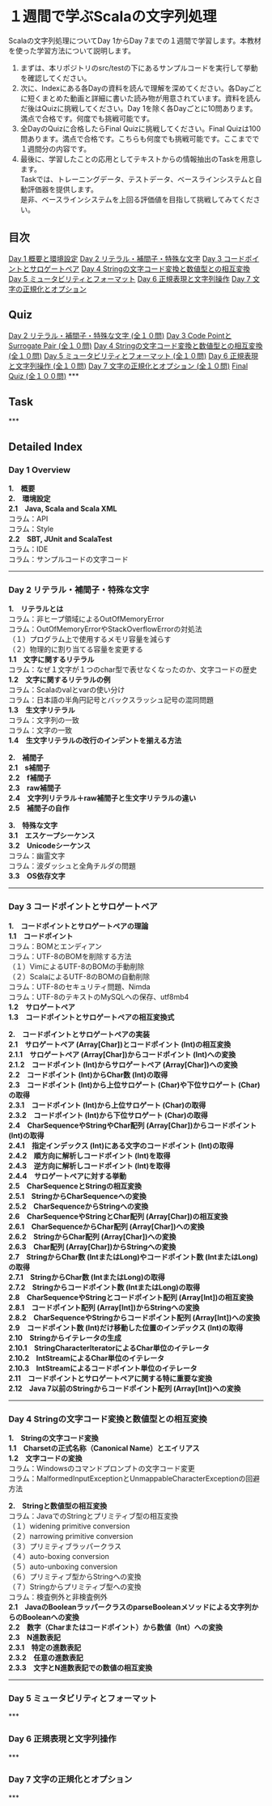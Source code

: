 # １週間で学ぶScalaの文字列処理
Scalaの文字列処理についてDay 1からDay 7までの１週間で学習します。本教材を使った学習方法について説明します。  

1. まずは、本リポジトリのsrc/testの下にあるサンプルコードを実行して挙動を確認してください。
2. 次に、Indexにある各Dayの資料を読んで理解を深めてください。各Dayごとに短くまとめた動画と詳細に書いた読み物が用意されています。資料を読んだ後はQuizに挑戦してください。Day 1を除く各Dayごとに10問あります。満点で合格です。何度でも挑戦可能です。
3. 全DayのQuizに合格したらFinal Quizに挑戦してください。Final Quizは100問あります。満点で合格です。こちらも何度でも挑戦可能です。ここまでで１週間分の内容です。
4. 最後に、学習したことの応用としてテキストからの情報抽出のTaskを用意します。  
Taskでは、トレーニングデータ、テストデータ、ベースラインシステムと自動評価器を提供します。  
是非、ベースラインシステムを上回る評価値を目指して挑戦してみてください。
<h2>目次</h2>
<a href="https://github.com/ynupc/scalastringcourseday1" target="_blank">Day 1 概要と環境設定</a>  
<a href="https://github.com/ynupc/scalastringcourseday2" target="_blank">Day 2 リテラル・補間子・特殊な文字</a>  
<a href="https://github.com/ynupc/scalastringcourseday3" target="_blank">Day 3 コードポイントとサロゲートペア</a>  
<a href="https://github.com/ynupc/scalastringcourseday4" target="_blank">Day 4 Stringの文字コード変換と数値型との相互変換</a>  
<a href="https://github.com/ynupc/scalastringcourseday5" target="_blank">Day 5 ミュータビリティとフォーマット</a>  
<a href="https://github.com/ynupc/scalastringcourseday6" target="_blank">Day 6 正規表現と文字列操作</a>  
<a href="https://github.com/ynupc/scalastringcourseday7" target="_blank">Day 7 文字の正規化とオプション</a>  
<h2>Quiz</h2>
<a href="http://ynupc.github.io/quiz/scalastringcourse/day2/" target="_blank">Day 2 リテラル・補間子・特殊な文字 (全１０問)</a>  
<a href="http://ynupc.github.io/quiz/scalastringcourse/day3/" target="_blank">Day 3 Code PointとSurrogate Pair (全１０問)</a>  
<a href="http://ynupc.github.io/quiz/scalastringcourse/day4/" target="_blank">Day 4 Stringの文字コード変換と数値型との相互変換 (全１０問)</a>  
<a href="http://ynupc.github.io/quiz/scalastringcourse/day5/" target="_blank">Day 5 ミュータビリティとフォーマット (全１０問)</a>  
<a href="http://ynupc.github.io/quiz/scalastringcourse/day6/" target="_blank">Day 6 正規表現と文字列操作 (全１０問)</a>  
<a href="http://ynupc.github.io/quiz/scalastringcourse/day7/" target="_blank">Day 7 文字の正規化とオプション (全１０問)</a>  
<a href="http://ynupc.github.io/quiz/scalastringcourse/final/" target="_blank">Final Quiz (全１００問)</a>
***
<h2>Task</h2>
***
<h2>Detailed Index</h2>
<h3>Day 1 Overview</h3>  

<strong>1.　概要</strong>  
<strong>2.　環境設定</strong>  
<strong>2.1　Java, Scala and Scala XML</strong>  
コラム：API  
コラム：Style  
<strong>2.2　SBT, JUnit and ScalaTest</strong>  
コラム：IDE  
コラム：サンプルコードの文字コード  
***
<h3>Day 2 リテラル・補間子・特殊な文字</h3>  

<strong>1.　リテラルとは</strong>  
コラム：非ヒープ領域によるOutOfMemoryError  
コラム：OutOfMemoryErrorやStackOverflowErrorの対処法  
（１）プログラム上で使用するメモリ容量を減らす  
（２）物理的に割り当てる容量を変更する  
<strong>1.1　文字に関するリテラル</strong>  
コラム：なぜ１文字が１つのchar型で表せなくなったのか、文字コードの歴史  
<strong>1.2　文字に関するリテラルの例</strong>  
コラム：Scalaのvalとvarの使い分け  
コラム：日本語の半角円記号とバックスラッシュ記号の混同問題  
<strong>1.3　生文字リテラル</strong>  
コラム：文字列の一致  
コラム：文字の一致  
<strong>1.4　生文字リテラルの改行のインデントを揃える方法</strong>  

<strong>2.　補間子</strong>  
<strong>2.1　s補間子</strong>  
<strong>2.2　f補間子</strong>  
<strong>2.3　raw補間子</strong>  
<strong>2.4　文字列リテラル＋raw補間子と生文字リテラルの違い</strong>  
<strong>2.5　補間子の自作</strong>  

<strong>3.　特殊な文字</strong>  
<strong>3.1　エスケープシーケンス</strong>  
<strong>3.2　Unicodeシーケンス</strong>  
コラム：幽霊文字  
コラム：波ダッシュと全角チルダの問題  
<strong>3.3　OS依存文字</strong>  
***
<h3>Day 3 コードポイントとサロゲートペア</h3>  

<strong>1.　コードポイントとサロゲートペアの理論</strong>  
<strong>1.1　コードポイント</strong>  
コラム：BOMとエンディアン  
コラム：UTF-8のBOMを削除する方法  
（１）VimによるUTF-8のBOMの手動削除  
（２）ScalaによるUTF-8のBOMの自動削除  
コラム：UTF-8のセキュリティ問題、Nimda  
コラム：UTF-8のテキストのMySQLへの保存、utf8mb4  
<strong>1.2　サロゲートペア</strong>    
<strong>1.3　コードポイントとサロゲートペアの相互変換式</strong>  

<strong>2.　コードポイントとサロゲートペアの実装</strong>  
<strong>2.1　サロゲートペア (Array[Char])とコードポイント (Int)の相互変換</strong>  
<strong>2.1.1　サロゲートペア (Array[Char])からコードポイント (Int)への変換</strong>  
<strong>2.1.2　コードポイント (Int)からサロゲートペア (Array[Char])への変換</strong>  
<strong>2.2　コードポイント (Int)からChar数 (Int)の取得</strong>  
<strong>2.3　コードポイント (Int)から上位サロゲート (Char)や下位サロゲート (Char)の取得</strong>  
<strong>2.3.1　コードポイント (Int)から上位サロゲート (Char)の取得</strong>  
<strong>2.3.2　コードポイント (Int)から下位サロゲート (Char)の取得</strong>  
<strong>2.4　CharSequenceやStringやChar配列 (Array[Char])からコードポイント (Int)の取得</a></strong>  
<strong>2.4.1　指定インデックス (Int)にある文字のコードポイント (Int)の取得</strong>  
<strong>2.4.2　順方向に解析しコードポイント (Int)を取得</strong>  
<strong>2.4.3　逆方向に解析しコードポイント (Int)を取得</strong>  
<strong>2.4.4　サロゲートペアに対する挙動</strong>  
<strong>2.5　CharSequenceとStringの相互変換</strong>  
<strong>2.5.1　StringからCharSequenceへの変換</strong>  
<strong>2.5.2　CharSequenceからStringへの変換</strong>  
<strong>2.6　CharSequenceやStringとChar配列 (Array[Char])の相互変換</strong>  
<strong>2.6.1　CharSequenceからChar配列 (Array[Char])への変換</strong>  
<strong>2.6.2　StringからChar配列 (Array[Char])への変換</strong>  
<strong>2.6.3　Char配列 (Array[Char])からStringへの変換</strong>  
<strong>2.7　StringからChar数 (IntまたはLong)やコードポイント数 (IntまたはLong)の取得</strong>  
<strong>2.7.1　StringからChar数 (IntまたはLong)の取得</strong>  
<strong>2.7.2　Stringからコードポイント数 (IntまたはLong)の取得</strong>  
<strong>2.8　CharSequenceやStringとコードポイント配列 (Array[Int])の相互変換</strong>  
<strong>2.8.1　コードポイント配列 (Array[Int])からStringへの変換</strong>  
<strong>2.8.2　CharSequenceやStringからコードポイント配列 (Array[Int])への変換</strong>  
<strong>2.9　コードポイント数 (Int)だけ移動した位置のインデックス (Int)の取得</strong>  
<strong>2.10　Stringからイテレータの生成</strong>  
<strong>2.10.1　StringCharacterIteratorによるChar単位のイテレータ</strong>  
<strong>2.10.2　IntStreamによるChar単位のイテレータ</strong>  
<strong>2.10.3　IntStreamによるコードポイント単位のイテレータ</strong>  
<strong>2.11　コードポイントとサロゲートペアに関する特に重要な変換</strong>  
<strong>2.12　Java 7以前のStringからコードポイント配列 (Array[Int])への変換</strong>
***
<h3>Day 4 Stringの文字コード変換と数値型との相互変換</h3>  

<strong>1.　Stringの文字コード変換</strong>  
<strong>1.1　Charsetの正式名称（Canonical Name）とエイリアス</strong>  
<strong>1.2　文字コードの変換</strong>  
コラム：Windowsのコマンドプロンプトの文字コード変更  
コラム：MalformedInputExceptionとUnmappableCharacterExceptionの回避方法  

<strong>2.　Stringと数値型の相互変換</strong>  
コラム：JavaでのStringとプリミティブ型の相互変換  
（１）widening primitive conversion  
（２）narrowing primitive conversion  
（３）プリミティブラッパークラス  
（４）auto-boxing conversion  
（５）auto-unboxing conversion  
（６）プリミティブ型からStringへの変換  
（７）Stringからプリミティブ型への変換  
コラム：検査例外と非検査例外  
<strong>2.1　JavaのBooleanラッパークラスのparseBooleanメソッドによる文字列からのBooleanへの変換</strong>  
<strong>2.2　数字（Charまたはコードポイント）から数値（Int）への変換</strong>  
<strong>2.3　N進数表記</strong>  
<strong>2.3.1　特定の進数表記</strong>  
<strong>2.3.2　任意の進数表記</strong>  
<strong>2.3.3　文字とN進数表記での数値の相互変換</strong>  
***
<h3>Day 5 ミュータビリティとフォーマット</h3>  
***
<h3>Day 6 正規表現と文字列操作</h3>  
***
<h3>Day 7 文字の正規化とオプション</h3>  
***
